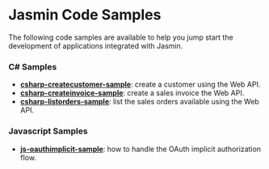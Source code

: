 # Jasmin Code Samples

The following code samples are available to help you jump start the development of applications integrated with Jasmin.

### C# Samples

- [**csharp-createcustomer-sample**](csharp-createcustomer-sample): create a customer using the Web API.
- [**csharp-createinvoice-sample**](csharp-createinvoice-sample): create a sales invoice the Web API.
- [**csharp-listorders-sample**](csharp-listorders-sample): list the sales orders available using the Web API.

### Javascript Samples

- [**js-oauthimplicit-sample**](js-oauthimplicit-sample): how to handle the OAuth implicit authorization flow.